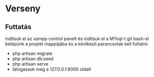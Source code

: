# Verseny
## Futtatás
indítsuk el az xampp control panelt és indítsuk el a MYsql-t
git bash-el belépünk a projekt mappájába és a kövtkező parancsotak kell futtatni:
- php artisan migrate
- php artisan db:seed
- php artisan serve
- látogassuk meg a 127.0.0.1:8000 oldalt
